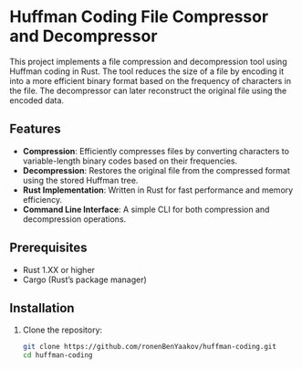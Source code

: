 # Huffman Coding File Compressor and Decompressor

This project implements a file compression and decompression tool using Huffman coding in Rust. The tool reduces the size of a file by encoding it into a more efficient binary format based on the frequency of characters in the file. The decompressor can later reconstruct the original file using the encoded data.

## Features

- **Compression**: Efficiently compresses files by converting characters to variable-length binary codes based on their frequencies.
- **Decompression**: Restores the original file from the compressed format using the stored Huffman tree.
- **Rust Implementation**: Written in Rust for fast performance and memory efficiency.
- **Command Line Interface**: A simple CLI for both compression and decompression operations.

## Prerequisites

- Rust 1.XX or higher
- Cargo (Rust’s package manager)

## Installation

1. Clone the repository:
   ```bash
   git clone https://github.com/ronenBenYaakov/huffman-coding.git
   cd huffman-coding
